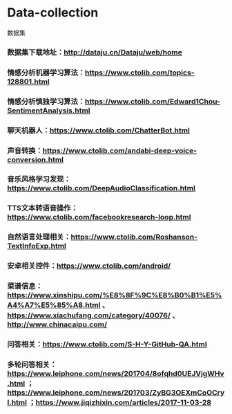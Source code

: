 # Data-collection
数据集
### 数据集下载地址：http://dataju.cn/Dataju/web/home
### 情感分析机器学习算法：https://www.ctolib.com/topics-128801.html
### 情感分析慎独学习算法：https://www.ctolib.com/Edward1Chou-SentimentAnalysis.html
### 聊天机器人：https://www.ctolib.com/ChatterBot.html
### 声音转换：https://www.ctolib.com/andabi-deep-voice-conversion.html
### 音乐风格学习发现：https://www.ctolib.com/DeepAudioClassification.html
### TTS文本转语音操作：https://www.ctolib.com/facebookresearch-loop.html
### 自然语言处理相关：https://www.ctolib.com/Roshanson-TextInfoExp.html

### 安卓相关控件：https://www.ctolib.com/android/

### 菜谱信息：https://www.xinshipu.com/%E8%8F%9C%E8%B0%B1%E5%A4%A7%E5%85%A8.html 、https://www.xiachufang.com/category/40076/ 、 http://www.chinacaipu.com/

### 问答相关：https://www.ctolib.com/S-H-Y-GitHub-QA.html

### 多轮问答相关：https://www.leiphone.com/news/201704/8ofqhd0UEJVjgWHv.html ；https://www.leiphone.com/news/201703/ZyBG3OEXmCoOCryl.html ；https://www.jiqizhixin.com/articles/2017-11-03-28
